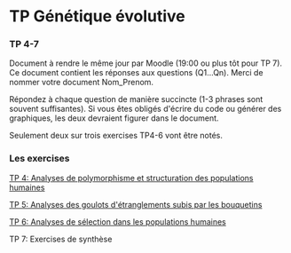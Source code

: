 # TP Génétique évolutive


### TP 4-7

Document à rendre le même jour par Moodle (19:00 ou plus tôt pour TP 7). Ce document contient les réponses aux questions (Q1...Qn). Merci de nommer votre document Nom_Prenom.

Répondez à chaque question de manière succincte (1-3 phrases sont souvent suffisantes). Si vous êtes obligés d'écrire du code ou générer des graphiques, les deux devraient figurer dans le document.

Seulement deux sur trois exercises TP4-6 vont être notés.


### Les exercises

[TP 4: Analyses de polymorphisme et structuration des populations humaines](./TP_4_Structure_pop_humaines)

[TP 5: Analyses des goulots d'étranglements subis par les bouquetins](./TP_5_Goulots_bouquetins)

[TP 6: Analyses de sélection dans les populations humaines](./TP_6_Selection_pop_humaines)

TP 7: Exercises de synthèse
